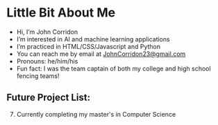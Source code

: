# Little Bit About Me

- Hi, I’m John Corridon
- I’m interested in AI and machine learning applications
- I’m practiced in HTML/CSS/Javascript and Python
- You can reach me by email at JohnCorridon23@gmail.com
- Pronouns: he/him/his
- Fun fact: I was the team captain of both my college and high school fencing teams!

## Future Project List:
7. Currently completing my master's in Computer Science

<!---
JCorridon/JCorridon is a ✨ special ✨ repository because its `README.md` (this file) appears on your GitHub profile.
You can click the Preview link to take a look at your changes.
--->
